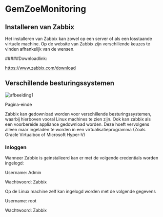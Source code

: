 # GemZoeMonitoring

## Installeren van Zabbix 

Het installeren van Zabbix kan zowel op een server of als een losstaande virtuele machine. Op de website van Zabbix zijn verschillende keuzes te vinden afhankelijk van de wensen. 

#####Downloadlink: 

https://www.zabbix.com/download 

 

## Verschillende besturingssystemen 

 
![afbeelding1](https://i.imgur.com/Y5SzfmL.png)
 

Pagina-einde 

Zabbix kan gedownload worden voor verschillende besturingssystemen, waarbij hierboven vooral Linux machines te zien zijn. Ook kan zabbix als een voorbereide appliance gedownload worden. Deze hoeft vervolgens alleen maar ingeladen te worden in een virtualisatieprogramma (Zoals Oracle Virtualbox of Microsoft Hyper-V) 

 

 

### Inloggen 

Wanneer Zabbix is geinstalleerd kan er met de volgende credentials worden ingelogd: 

Username: Admin 

Wachtwoord: Zabbix 

 

Op de Linux machine zelf kan ingelogd worden met de volgende gegevens 

Username: root 

Wachtwoord: Zabbix 
